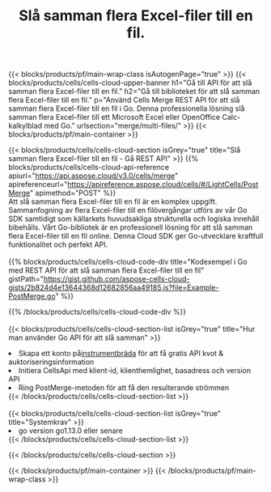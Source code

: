 ﻿---
title:  Slå samman flera Excel-filer till en fil.
description: " Cloud API:er och SDK:er för sammanslagning av flera Excel-filer. Slå samman flera Excel-filer till en fil med Cells Cloud API. SDK stöder olika utvecklingsspråk. De inkluderar Android, C#, Go, Java, NodeJS, Perl, PHP, Python, Ruby och swift."
url: /sv/go/merge/multi-files/
---
{{< blocks/products/pf/main-wrap-class isAutogenPage="true" >}}
{{< blocks/products/cells/cells-cloud-upper-banner h1="Gå till API för att slå samman flera Excel-filer till en fil." h2="Gå till biblioteket för att slå samman flera Excel-filer till en fil." p="Använd Cells Merge REST API för att slå samman flera Excel-filer till en fil i Go. Denna professionella lösning slå samman flera Excel-filer till ett Microsoft Excel eller OpenOffice Calc-kalkylblad med Go." urlsection="merge/multi-files/" >}}
{{< blocks/products/pf/main-container >}}

{{< blocks/products/cells/cells-cloud-section isGrey="true" title="Slå samman flera Excel-filer till en fil - Gå REST API" >}}
{{% blocks/products/cells/cells-cloud-api-reference apiurl="https://api.aspose.cloud/v3.0/cells/merge" apireferenceurl="https://apireference.aspose.cloud/cells/#/LightCells/PostMerge" apimethod="POST" %}}
<br/>
Att slå samman flera Excel-filer till en fil är en komplex uppgift. Sammanfogning av flera Excel-filer till en filövergångar utförs av vår Go SDK samtidigt som källarkets huvudsakliga strukturella och logiska innehåll bibehålls. Vårt Go-bibliotek är en professionell lösning för att slå samman flera Excel-filer till en fil online. Denna Cloud SDK ger Go-utvecklare kraftfull funktionalitet och perfekt API.
<br/>
<br/>
{{% blocks/products/cells/cells-cloud-code-div title="Kodexempel i Go med REST API för att slå samman flera Excel-filer till en fil" gistPath="https://gist.github.com/aspose-cells-cloud-gists/2b824d4e13644368d12682856aa49185.js?file=Example-PostMerge.go" %}}
  
{{% /blocks/products/cells/cells-cloud-code-div %}}
<br/>
<br/>
{{< blocks/products/cells/cells-cloud-section-list isGrey="true" title="Hur man använder Go API för att slå samman" >}}
<li> Skapa ett konto på<a href="https://dashboard.aspose.cloud/">instrumentbräda</a> för att få gratis API kvot & auktoriseringsinformation</li>
<li>Initiera CellsApi med klient-id, klienthemlighet, basadress och version API</li>
<li>Ring PostMerge-metoden för att få den resulterande strömmen</li>
{{< /blocks/products/cells/cells-cloud-section-list >}}
<br/>
<br/>
{{< blocks/products/cells/cells-cloud-section-list isGrey="true" title="Systemkrav" >}}
<li>go version go1.13.0 eller senare</li>
{{< /blocks/products/cells/cells-cloud-section-list >}}

{{< /blocks/products/cells/cells-cloud-section >}}

{{< /blocks/products/pf/main-container >}}
{{< /blocks/products/pf/main-wrap-class >}}
